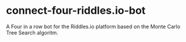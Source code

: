 # connect-four-riddles.io-bot

A Four in a row bot for the Riddles.io platform based on the Monte Carlo Tree Search algoritm.
